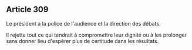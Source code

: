 Article 309
----
Le président a la police de l'audience et la direction des débats.

Il rejette tout ce qui tendrait à compromettre leur dignité ou à les prolonger
sans donner lieu d'espérer plus de certitude dans les résultats.
